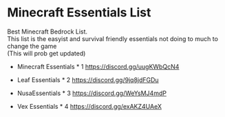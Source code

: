 # Minecraft Essentials List
Best Minecraft Bedrock List.  
This list is the easyist and survival friendly essentials not doing to much to change the game  
(This will prob get updated)

- Minecraft Essentials * 1
 https://discord.gg/uugKWbQcN4

- Leaf Essentials * 2
 https://discord.gg/9jq8jdFGDu
  
- NusaEssentials * 3
 https://discord.gg/WeYsMJ4mdP

- Vex Essentials * 4
 https://discord.gg/exAKZ4UAeX
